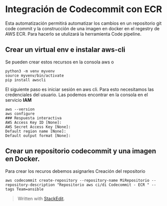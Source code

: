 

# Integración de Codecommit con ECR

Esta automatización permitirá automatizar los cambios en un repositorio  git code commit y la construcción de una imagen en docker en el regestry de AWS ECR. Para hacerlo se utulizará la herramienta Code pipeline.

## Crear un virtual env e instalar aws-cli 
Se pueden crear estos recursos en la consola aws o 

```
python3 -m venv myvenv
source myvenv/bin/activate
pip install awscli

```
El siguiente paso es iniciar sesión en aws cli. Para esto necesitamos las credenciales del usuario. Las podemos encontrar en la consola en el servicio **IAM** 

```
aws --version
aws configure 
### Respuesta interactiva
AWS Access Key ID [None]: 
AWS Secret Access Key [None]: 
Default region name [None]: 
Default output format [None]:  
```
## Crear un repositorio codecommit y una imagen en Docker.
Para crear los recuros debemos asignarles 
Creación del repositorio
```
aws codecommit create-repository --repository-name MiRepositorio --repository-description "Repositorio aws ci/di Codecommit - ECR " --tags Team=ansible

```

> Written with [StackEdit](https://stackedit.io/).
<!--stackedit_data:
eyJoaXN0b3J5IjpbMTY2NDQyNjY2LDE2MDg0NjA1MzIsLTE3Nz
YxMDY4MiwxNTM5MTI1NTgzLDg1NzkzMjIxMV19
-->